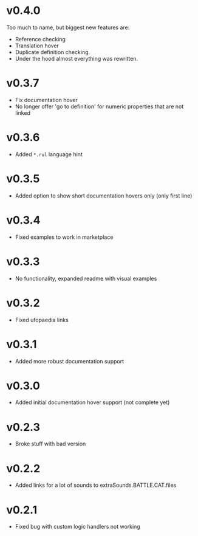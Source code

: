 # v0.4.0
Too much to name, but biggest new features are:
- Reference checking
- Translation hover
- Duplicate definition checking.
- Under the hood almost everything was rewritten.

# v0.3.7
- Fix documentation hover
- No longer offer 'go to definition' for numeric properties that are not linked

# v0.3.6
- Added `*.rul` language hint

# v0.3.5
- Added option to show short documentation hovers only (only first line)

# v0.3.4
- Fixed examples to work in marketplace

# v0.3.3
- No functionality, expanded readme with visual examples

# v0.3.2
- Fixed ufopaedia links

# v0.3.1
- Added more robust documentation support

# v0.3.0
- Added initial documentation hover support (not complete yet)

# v0.2.3
- Broke stuff with bad version

# v0.2.2
- Added links for a lot of sounds to extraSounds.BATTLE.CAT.files

# v0.2.1
- Fixed bug with custom logic handlers not working
